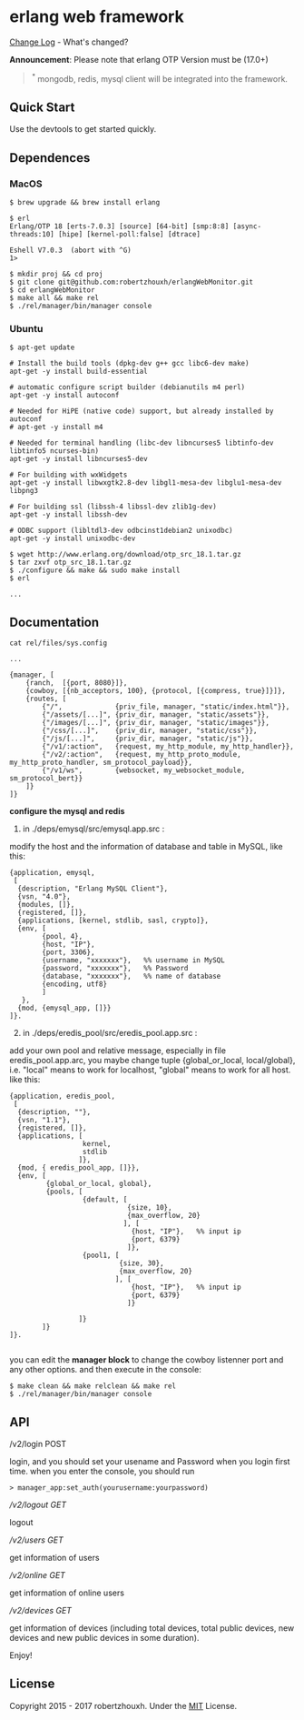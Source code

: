 erlang web framework
===================
[Change Log](CHANGELOG.md) - What's changed?

**Announcement**: Please note that erlang OTP Version must be (17.0+)

> <sup>\*</sup> mongodb, redis, mysql client will be integrated into the framework.


Quick Start
------------

Use the devtools to get started quickly.

## Dependences

### MacOS

```
$ brew upgrade && brew install erlang

$ erl
Erlang/OTP 18 [erts-7.0.3] [source] [64-bit] [smp:8:8] [async-threads:10] [hipe] [kernel-poll:false] [dtrace]

Eshell V7.0.3  (abort with ^G)
1>

$ mkdir proj && cd proj
$ git clone git@github.com:robertzhouxh/erlangWebMonitor.git
$ cd erlangWebMonitor
$ make all && make rel
$ ./rel/manager/bin/manager console
```

### Ubuntu

```
$ apt-get update

# Install the build tools (dpkg-dev g++ gcc libc6-dev make)
apt-get -y install build-essential

# automatic configure script builder (debianutils m4 perl)
apt-get -y install autoconf

# Needed for HiPE (native code) support, but already installed by autoconf
# apt-get -y install m4

# Needed for terminal handling (libc-dev libncurses5 libtinfo-dev libtinfo5 ncurses-bin)
apt-get -y install libncurses5-dev

# For building with wxWidgets
apt-get -y install libwxgtk2.8-dev libgl1-mesa-dev libglu1-mesa-dev libpng3

# For building ssl (libssh-4 libssl-dev zlib1g-dev)
apt-get -y install libssh-dev

# ODBC support (libltdl3-dev odbcinst1debian2 unixodbc)
apt-get -y install unixodbc-dev

$ wget http://www.erlang.org/download/otp_src_18.1.tar.gz
$ tar zxvf otp_src_18.1.tar.gz
$ ./configure && make && sudo make install
$ erl

...

```

Documentation
-------------

```
cat rel/files/sys.config

...

{manager, [
	{ranch,  [{port, 8080}]},
	{cowboy, [{nb_acceptors, 100}, {protocol, [{compress, true}]}]},
	{routes, [
		{"/",             {priv_file, manager, "static/index.html"}},
		{"/assets/[...]", {priv_dir, manager, "static/assets"}},
		{"/images/[...]", {priv_dir, manager, "static/images"}},
		{"/css/[...]",    {priv_dir, manager, "static/css"}},
		{"/js/[...]",     {priv_dir, manager, "static/js"}},
		{"/v1/:action",   {request, my_http_module, my_http_handler}},
		{"/v2/:action",   {request, my_http_proto_module, my_http_proto_handler, sm_protocol_payload}},
		{"/v1/ws",        {websocket, my_websocket_module, sm_protocol_bert}}
	]}
]}
```
**configure the mysql and redis**

1) in ./deps/emysql/src/emysql.app.src :

modify the host and the information of database and table in MySQL, like this:

`````````````````````````````````````````
{application, emysql,
 [
  {description, "Erlang MySQL Client"},
  {vsn, "4.0"},
  {modules, []},
  {registered, []},
  {applications, [kernel, stdlib, sasl, crypto]},
  {env, [
        {pool, 4},
        {host, "IP"},
        {port, 3306},
        {username, "xxxxxxx"},   %% username in MySQL
        {password, "xxxxxxx"},   %% Password
        {database, "xxxxxxx"},   %% name of database
        {encoding, utf8}
        ]
   },
  {mod, {emysql_app, []}}
]}.

`````````````````````````````````````````

2) in ./deps/eredis_pool/src/eredis_pool.app.src :

add your own pool and relative message, especially in file eredis_pool.app.arc, you maybe change tuple {global_or_local, local/global}, i.e. "local" means to work for localhost, "global" means to work for all host. like this:

`````````````````````````````````````````
{application, eredis_pool,
 [
  {description, ""},
  {vsn, "1.1"},
  {registered, []},
  {applications, [
                  kernel,
                  stdlib
                 ]},
  {mod, { eredis_pool_app, []}},
  {env, [
         {global_or_local, global},
         {pools, [
                  {default, [
                             {size, 10},
                             {max_overflow, 20}
                            ], [
                              {host, "IP"},   %% input ip
                              {port, 6379}
                             ]},
                  {pool1, [
                           {size, 30},
                           {max_overflow, 20}
                          ], [
                              {host, "IP"},   %% input ip
                              {port, 6379}
                             ]}
                  
                 ]}
        ]}
]}.


`````````````````````````````````````````

you can edit the **manager block** to change the cowboy listenner port and any other options.
and then execute in the console:

```
$ make clean && make relclean && make rel
$ ./rel/manager/bin/manager console
```
API
------------
/v2/login   POST

login, and you should set your usename and Password when you login first time. when you enter the console, you should run
```````````````````````````````````````````````````
> manager_app:set_auth(yourusername:yourpassword)
```````````````````````````````````````````````````
*/v2/logout  GET*

logout 

*/v2/users   GET*

get information of users 

*/v2/online  GET*

get information of online users

*/v2/devices GET*

get information of devices (including total devices, total public devices, new devices and new public devices in some duration). 

Enjoy!



License
-------
Copyright 2015 - 2017 robertzhouxh.
Under the [MIT](http://opensource.org/licenses/MIT) License.
